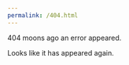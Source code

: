 ```yaml
---
permalink: /404.html
---
```

  404 moons ago an error appeared.
  
  Looks like it has appeared again.
